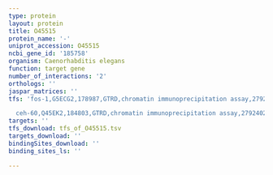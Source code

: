 ```yaml
---
type: protein
layout: protein
title: O45515
protein_name: '-'
uniprot_accession: O45515
ncbi_gene_id: '185758'
organism: Caenorhabditis elegans
function: target gene
number_of_interactions: '2'
orthologs: ''
jaspar_matrices: ''
tfs: 'fos-1,G5ECG2,178987,GTRD,chromatin immunoprecipitation assay,27924024%5Buid%5D,No

  ceh-60,Q45EK2,184803,GTRD,chromatin immunoprecipitation assay,27924024%5Buid%5D,No'
targets: ''
tfs_download: tfs_of_O45515.tsv
targets_download: ''
bindingSites_download: ''
binding_sites_ls: ''

---
```

